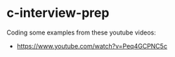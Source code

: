 # c-interview-prep

Coding some examples from these youtube videos:

- https://www.youtube.com/watch?v=Peq4GCPNC5c
